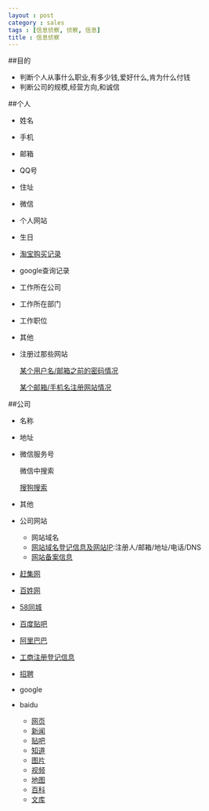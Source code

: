 ```yaml
---
layout : post
category : sales
tags : [信息侦察, 侦察, 信息]
title : 信息侦察
---
```


##目的

- 判断个人从事什么职业,有多少钱,爱好什么,肯为什么付钱
- 判断公司的规模,经营方向,和诚信

##个人

- 姓名
- 手机
- 邮箱
- QQ号
- 住址
- 微信
- 个人网站
- 生日
- [淘宝购买记录](http://member1.taobao.com/member/user_profile.jhtml?user_id=)		
- google查询记录
- 工作所在公司
- 工作所在部门
- 工作职位
- 其他
- 注册过那些网站

	[某个用户名/邮箱之前的密码情况](http://www.soyun.org/?keyword=)
	
	[某个邮箱/手机名注册网站情况](http://reg007.com/search?q=)

##公司

- 名称
- 地址
- 微信服务号

	微信中搜索

	[搜狗搜索](http://weixin.sogou.com/weixin?query=)

- 其他
- 公司网站
	- 网站域名
	- [网站域名登记信息及网站IP](http://who.is/):注册人/邮箱/地址/电话/DNS
	- [网站备案信息](http://www.miitbeian.gov.cn/publish/query/indexFirst.action)

- [赶集网](http://sh.ganji.com/)
- [百姓网](http://shanghai.baixing.com/root/?query=XXXX)
- [58同城](http://sh.58.com/sou/?key=XXXX)
- [百度贴吧](http://tieba.baidu.com/f/search/res?ie=utf-8&qw=XXXX)
- [阿里巴巴](http://www.1688.com/)
- [工商注册登记信息](http://www.sgs.gov.cn/lz/etpsInfo.do?method=index)
- [招聘](https://www.google.com/search?newwindow=1&q=招聘+XXXX)
- google
- baidu

	- [网页](http://www.baidu.com/s?wd=)
	- [新闻](http://news.baidu.com/ns?cl=2&rn=20&tn=news&word=XXXX)
	- [贴吧](http://tieba.baidu.com/f?kw=)
	- [知道](http://zhidao.baidu.com/search?word=)
	- [图片](http://image.baidu.com/i?tn=baiduimage&word=XXXX)
	- [视频](http://v.baidu.com/v?word=XXXX)
	- [地图](http://map.baidu.com/?s=s%26wd%3DXXXX)
	- [百科](http://baike.baidu.com/search?word=XXXX)
	- [文库](http://wenku.baidu.com/search?word=XXXX)








